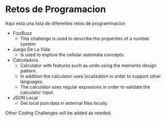 # Retos de Programacion
Aqui esta una lista de diferentes retos de programmacion
* FizzBuzz
    - This challenge is used to describe the properties of a number system
* Juego De La Vida
    - Is used to explore the cellular automata concepts.
* Calculadora
    - Calculator with features such as undo using the memento design pattern. 
    - In addition the calculator uses localization in order to support other languages.
    - The calculator uses regular expresions in order to validate the calculator input. 
* JSON Local
    - Get local json data in external files locally. 

Other Coding Challenges will be added as needed.